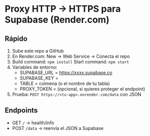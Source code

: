 # Proxy HTTP -> HTTPS para Supabase (Render.com)

## Rápido
1) Sube este repo a GitHub
2) En Render.com: New -> Web Service -> Conecta el repo
3) Build command: `npm install`
   Start command: `npm start`
4) Variables de entorno:
   - SUPABASE_URL = https://xxxx.supabase.co
   - SUPABASE_KEY = <tu anon key>
   - TABLE = colmena (o el nombre de tu tabla)
   - PROXY_TOKEN = (opcional, si quieres proteger el endpoint)
5) Prueba: `POST https://<tu-app>.onrender.com/data` con JSON

## Endpoints
- GET `/` -> health/info
- POST `/data` -> reenvía el JSON a Supabase
